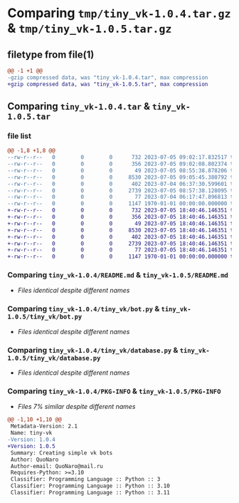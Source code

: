 # Comparing `tmp/tiny_vk-1.0.4.tar.gz` & `tmp/tiny_vk-1.0.5.tar.gz`

## filetype from file(1)

```diff
@@ -1 +1 @@
-gzip compressed data, was "tiny_vk-1.0.4.tar", max compression
+gzip compressed data, was "tiny_vk-1.0.5.tar", max compression
```

## Comparing `tiny_vk-1.0.4.tar` & `tiny_vk-1.0.5.tar`

### file list

```diff
@@ -1,8 +1,8 @@
--rw-r--r--   0        0        0      732 2023-07-05 09:02:17.832517 tiny_vk-1.0.4/README.md
--rw-r--r--   0        0        0      356 2023-07-05 09:02:08.802374 tiny_vk-1.0.4/pyproject.toml
--rw-r--r--   0        0        0       49 2023-07-05 08:55:38.878206 tiny_vk-1.0.4/tiny_vk/__init__.py
--rw-r--r--   0        0        0     8530 2023-07-05 09:05:45.380792 tiny_vk-1.0.4/tiny_vk/bot.py
--rw-r--r--   0        0        0      402 2023-07-04 06:37:30.599601 tiny_vk-1.0.4/tiny_vk/ctx.py
--rw-r--r--   0        0        0     2739 2023-07-05 08:57:38.128095 tiny_vk-1.0.4/tiny_vk/database.py
--rw-r--r--   0        0        0       77 2023-07-04 06:17:47.896813 tiny_vk-1.0.4/tiny_vk/exceptions.py
--rw-r--r--   0        0        0     1147 1970-01-01 00:00:00.000000 tiny_vk-1.0.4/PKG-INFO
+-rw-r--r--   0        0        0      732 2023-07-05 18:40:46.146351 tiny_vk-1.0.5/README.md
+-rw-r--r--   0        0        0      356 2023-07-05 18:40:46.146351 tiny_vk-1.0.5/pyproject.toml
+-rw-r--r--   0        0        0       49 2023-07-05 18:40:46.146351 tiny_vk-1.0.5/tiny_vk/__init__.py
+-rw-r--r--   0        0        0     8530 2023-07-05 18:40:46.146351 tiny_vk-1.0.5/tiny_vk/bot.py
+-rw-r--r--   0        0        0      402 2023-07-05 18:40:46.146351 tiny_vk-1.0.5/tiny_vk/ctx.py
+-rw-r--r--   0        0        0     2739 2023-07-05 18:40:46.146351 tiny_vk-1.0.5/tiny_vk/database.py
+-rw-r--r--   0        0        0       77 2023-07-05 18:40:46.146351 tiny_vk-1.0.5/tiny_vk/exceptions.py
+-rw-r--r--   0        0        0     1147 1970-01-01 00:00:00.000000 tiny_vk-1.0.5/PKG-INFO
```

### Comparing `tiny_vk-1.0.4/README.md` & `tiny_vk-1.0.5/README.md`

 * *Files identical despite different names*

### Comparing `tiny_vk-1.0.4/tiny_vk/bot.py` & `tiny_vk-1.0.5/tiny_vk/bot.py`

 * *Files identical despite different names*

### Comparing `tiny_vk-1.0.4/tiny_vk/database.py` & `tiny_vk-1.0.5/tiny_vk/database.py`

 * *Files identical despite different names*

### Comparing `tiny_vk-1.0.4/PKG-INFO` & `tiny_vk-1.0.5/PKG-INFO`

 * *Files 7% similar despite different names*

```diff
@@ -1,10 +1,10 @@
 Metadata-Version: 2.1
 Name: tiny-vk
-Version: 1.0.4
+Version: 1.0.5
 Summary: Сreating simple vk bots
 Author: QuoNaro
 Author-email: QuoNaro@mail.ru
 Requires-Python: >=3.10
 Classifier: Programming Language :: Python :: 3
 Classifier: Programming Language :: Python :: 3.10
 Classifier: Programming Language :: Python :: 3.11
```

